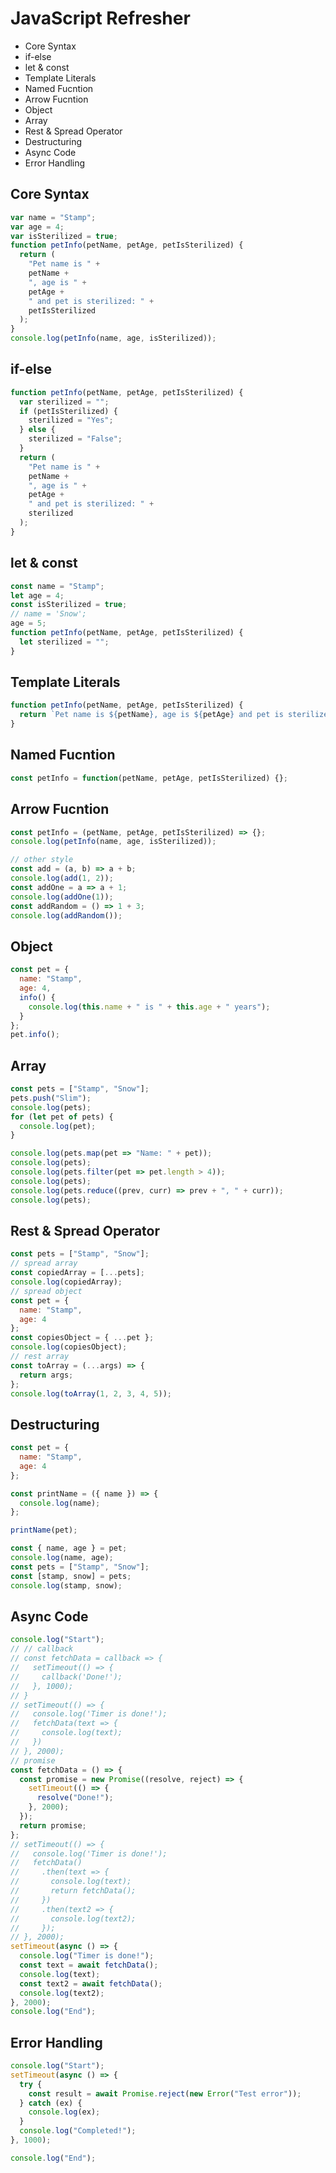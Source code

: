 # JavaScript Refresher

- Core Syntax
- if-else
- let & const
- Template Literals
- Named Fucntion
- Arrow Fucntion
- Object
- Array
- Rest & Spread Operator
- Destructuring
- Async Code
- Error Handling

## Core Syntax

```javascript
var name = "Stamp";
var age = 4;
var isSterilized = true;
function petInfo(petName, petAge, petIsSterilized) {
  return (
    "Pet name is " +
    petName +
    ", age is " +
    petAge +
    " and pet is sterilized: " +
    petIsSterilized
  );
}
console.log(petInfo(name, age, isSterilized));
```

## if-else

```javascript
function petInfo(petName, petAge, petIsSterilized) {
  var sterilized = "";
  if (petIsSterilized) {
    sterilized = "Yes";
  } else {
    sterilized = "False";
  }
  return (
    "Pet name is " +
    petName +
    ", age is " +
    petAge +
    " and pet is sterilized: " +
    sterilized
  );
}
```

## let & const

```javascript
const name = "Stamp";
let age = 4;
const isSterilized = true;
// name = 'Snow';
age = 5;
function petInfo(petName, petAge, petIsSterilized) {
  let sterilized = "";
}
```

## Template Literals

```javascript
function petInfo(petName, petAge, petIsSterilized) {
  return `Pet name is ${petName}, age is ${petAge} and pet is sterilized: ${sterilized}`;
}
```

## Named Fucntion

```javascript
const petInfo = function(petName, petAge, petIsSterilized) {};
```

## Arrow Fucntion

```javascript
const petInfo = (petName, petAge, petIsSterilized) => {};
console.log(petInfo(name, age, isSterilized));

// other style
const add = (a, b) => a + b;
console.log(add(1, 2));
const addOne = a => a + 1;
console.log(addOne(1));
const addRandom = () => 1 + 3;
console.log(addRandom());
```

## Object

```javascript
const pet = {
  name: "Stamp",
  age: 4,
  info() {
    console.log(this.name + " is " + this.age + " years");
  }
};
pet.info();
```

## Array

```javascript
const pets = ["Stamp", "Snow"];
pets.push("Slim");
console.log(pets);
for (let pet of pets) {
  console.log(pet);
}

console.log(pets.map(pet => "Name: " + pet));
console.log(pets);
console.log(pets.filter(pet => pet.length > 4));
console.log(pets);
console.log(pets.reduce((prev, curr) => prev + ", " + curr));
console.log(pets);
```

## Rest & Spread Operator

```javascript
const pets = ["Stamp", "Snow"];
// spread array
const copiedArray = [...pets];
console.log(copiedArray);
// spread object
const pet = {
  name: "Stamp",
  age: 4
};
const copiesObject = { ...pet };
console.log(copiesObject);
// rest array
const toArray = (...args) => {
  return args;
};
console.log(toArray(1, 2, 3, 4, 5));
```

## Destructuring

```javascript
const pet = {
  name: "Stamp",
  age: 4
};

const printName = ({ name }) => {
  console.log(name);
};

printName(pet);

const { name, age } = pet;
console.log(name, age);
const pets = ["Stamp", "Snow"];
const [stamp, snow] = pets;
console.log(stamp, snow);
```

## Async Code

```javascript
console.log("Start");
// // callback
// const fetchData = callback => {
//   setTimeout(() => {
//     callback('Done!');
//   }, 1000);
// }
// setTimeout(() => {
//   console.log('Timer is done!');
//   fetchData(text => {
//     console.log(text);
//   })
// }, 2000);
// promise
const fetchData = () => {
  const promise = new Promise((resolve, reject) => {
    setTimeout(() => {
      resolve("Done!");
    }, 2000);
  });
  return promise;
};
// setTimeout(() => {
//   console.log('Timer is done!');
//   fetchData()
//     .then(text => {
//       console.log(text);
//       return fetchData();
//     })
//     .then(text2 => {
//       console.log(text2);
//     });
// }, 2000);
setTimeout(async () => {
  console.log("Timer is done!");
  const text = await fetchData();
  console.log(text);
  const text2 = await fetchData();
  console.log(text2);
}, 2000);
console.log("End");
```

## Error Handling

```javascript
console.log("Start");
setTimeout(async () => {
  try {
    const result = await Promise.reject(new Error("Test error"));
  } catch (ex) {
    console.log(ex);
  }
  console.log("Completed!");
}, 1000);

console.log("End");
```
